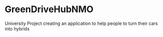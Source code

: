 # GreenDriveHubNMO
University Project creating an application to help people to turn their cars into hybrids
